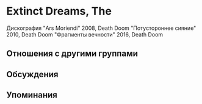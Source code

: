 # Extinct Dreams, The

Дискография
"Ars Moriendi" 2008, Death Doom
"Потустороннее сияние" 2010, Death Doom
"Фрагменты вечности" 2016, Death Doom

## Отношения с другими группами


## Обсуждения


## Упоминания

